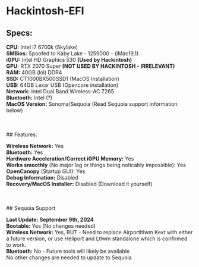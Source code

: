 # Hackintosh-EFI<br>
## Specs:<br>
<p><b>CPU:</b> Intel i7 6700k (Skylake)<br>
<b>SMBios:</b> Spoofed to Kaby Lake - 1259000 - (iMac19,1)<br>
<b>iGPU:</b> Intel HD Graphics 530 <b>(Used by Hackintosh)</b><br>
<b>GPU:</b> RTX 2070 Super <b>(NOT USED BY HACKINTOSH - IRRELEVANT)</b><br>
<b>RAM:</b> 40GB (lol) DDR4<br>
<b>SSD:</b> CT1000BX500SSD1 (MacOS Installation)<br>
<b>USB:</b> 64GB Lexar USB (Opencore installation)<br>
<b>Network:</b> Intel Dual Band Wireless-AC 7265<br>
<b>Bluetooth:</b> Intel (?)<br>
<b>MacOS Version:</b> Sonoma/Sequoia (Read Sequoia support information below)</p><br>
<br>
## Features:<br>
<p><b>Wireless Network:</b> Yes<br>
<b>Bluetooth:</b> Yes<br>
<b>Hardware Acceleration/Correct iGPU Memory:</b> Yes<br>
<b>Works smoothly</b> (No major lag or things being noticably impossible): Yes<br>
<b>OpenCanopy</b> (Startup GUI): Yes<br>
<b>Debug Information:</b> Disabled<br>
<b>Recovery/MacOS Installer:</b> Disabled (Download it yourself)</p><br>
<br>
## Sequoia Support<br>
<p><b>Last Update: September 9th, 2024</b><br>
<b>Bootable:</b> Yes (No changes needed)<br>
<b>Wireless Network:</b> Yes, BUT - Need to replace Airportltlwm Kext with either a future version, or use Heliport and Ltlwm standalone which is confirmed to work.<br>
<b>Bluetooth:</b> No - Future tools will likely be available<br>
No other changes are needed to update to Sequoia</p><br>
